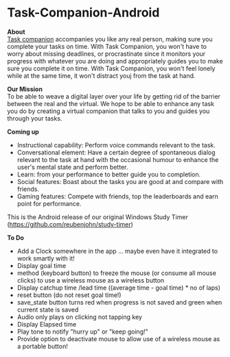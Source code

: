 Task-Companion-Android
===================

**About**  
[Task companion](http://reubenjohn.github.io/Task-Companion-Android) accompanies you like any real person, making sure you complete your tasks on time. With Task Companion, you won't have to worry about missing deadlines, or procrastinate since it monitors your progress with whatever you are doing and appropriately guides you to make sure you complete it on time.
With Task Companion, you won't feel lonely while at the same time, it won't distract youj from the task at hand.

**Our Mission**  
To be able to weave a digital layer over your life by getting rid of the barrier between the real and the virtual.
We hope to be able to enhance any task you do by creating a virtual companion that talks to you and guides you through your tasks.

**Coming up**  
 - Instructional capability: Perform voice commands relevant to the task.
 - Conversational element: Have a certain degree of spontaneous dialog relevant to the task at hand with the occasional humour to enhance the user's mental state and perform better.
 - Learn: from your performance to better guide you to completion.
 - Social features: Boast about the tasks you are good at and compare with friends.
 - Gaming features: Compete with friends, top the leaderboards and earn point for performance.

This is the Android release of our original Windows Study Timer (https://github.com/reubenjohn/study-timer)

**To Do**
 - Add a Clock somewhere in the app ... maybe even have it integrated to work smartly with it!
 - Display goal time
 - method (keyboard button) to freeze the mouse (or consume all mouse clicks) to use a wireless mouse as a wireless button
 - Display catchup time /lead time ((average time - goal time) * no of laps)
 - reset button (do not reset goal time!) 
 - save_state button turns red when progress is not saved and green when current state is saved
 - Audio only plays on clicking not tapping key
 - Display Elapsed time
 - Play tone to notify "hurry up" or "keep going!" 
 - Provide option to deactivate mouse to allow use of a wireless mouse as a portable button! 
